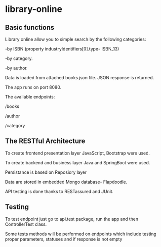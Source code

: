 # library-online

## Basic functions 

Library online allow you to simple search by the following categories: 

-by ISBN (property industryIdentifiers[0].type- ISBN_13)

-by category.

-by author.

Data is loaded from attached books.json file. JSON response is returned.

The app runs on port 8080.

The available endpoints:

/books

/author

/category

## The RESTful Architecture

To create frontend presentation layer JavaScript, Bootstrap were used.

To create backend and business layer Java and SpringBoot were used.

Persistance is based on Reposiory layer

Data are stored in embedded Mongo database- Flapdoodle.

API testing is done thanks to RESTassured and JUnit.

## Testing

To test endpoint just go to api.test package, run the app and then ControllerTest class.

Some tests methods will be performed on endpoints which include testing proper parameters, statuses and if response is not empty


